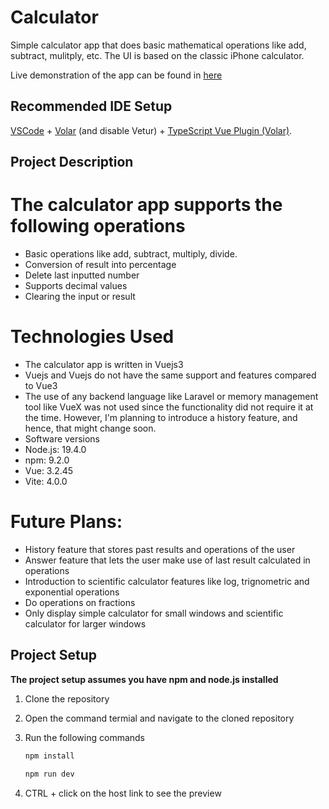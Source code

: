 # Calculator

Simple calculator app that does basic mathematical operations like add, subtract, mulitply, etc. The UI is based on the classic iPhone calculator.

Live demonstration of the app can be found in [here](calx.vercel.app)


## Recommended IDE Setup

[VSCode](https://code.visualstudio.com/) + [Volar](https://marketplace.visualstudio.com/items?itemName=Vue.volar) (and disable Vetur) + [TypeScript Vue Plugin (Volar)](https://marketplace.visualstudio.com/items?itemName=Vue.vscode-typescript-vue-plugin).

## Project Description

# The calculator app supports the following operations

- Basic operations like add, subtract, multiply, divide.
- Conversion of result into percentage
- Delete last inputted number
- Supports decimal values
- Clearing the input or result

# Technologies Used

- The calculator app is written in Vuejs3
- Vuejs and Vuejs do not have the same support and features compared to Vue3
- The use of any backend language like Laravel or memory management tool like VueX was not used since the functionality did not require it at the time. However, I'm planning to introduce a history feature, and hence, that might change soon. 
- Software versions
- Node.js: 19.4.0
- npm: 9.2.0
- Vue: 3.2.45
- Vite: 4.0.0

# Future Plans:

 - History feature that stores past results and operations of the user
 - Answer feature that lets the user make use of last result calculated in operations
 - Introduction to scientific calculator features like log, trignometric and exponential operations
 - Do operations on fractions
 - Only display simple calculator for small windows and scientific calculator for larger windows


## Project Setup

**The project setup assumes you have npm and node.js installed**



1. Clone the repository 
2. Open the command termial and navigate to the cloned repository
3. Run the following commands 
   
    ```sh
    npm install
    ```
     ```sh  
    npm run dev
    ```
4. CTRL + click on the host link to see the preview 


